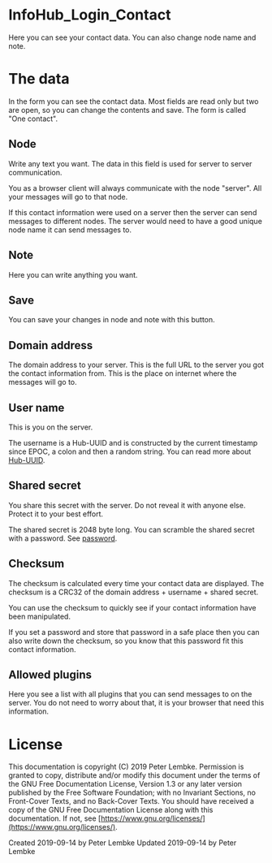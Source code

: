 # InfoHub_Login_Contact

Here you can see your contact data. You can also change node name and note.

# The data

In the form you can see the contact data. Most fields are read only but two are open, so you can change the contents and
save. The form is called "One contact".

## Node

Write any text you want. The data in this field is used for server to server communication.

You as a browser client will always communicate with the node "server". All your messages will go to that node.

If this contact information were used on a server then the server can send messages to different nodes. The server would
need to have a good unique node name it can send messages to.

## Note

Here you can write anything you want.

## Save

You can save your changes in node and note with this button.

## Domain address

The domain address to your server. This is the full URL to the server you got the contact information from. This is the
place on internet where the messages will go to.

## User name

This is you on the server.

The username is a Hub-UUID and is constructed by the current timestamp since EPOC, a colon and then a random string. You
can read more about [Hub-UUID](plugin,infohub_uuid).

## Shared secret

You share this secret with the server. Do not reveal it with anyone else. Protect it to your best effort.

The shared secret is 2048 byte long. You can scramble the shared secret with a password.
See [password](plugin,infohub_login_password).

## Checksum

The checksum is calculated every time your contact data are displayed. The checksum is a CRC32 of the domain address +
username + shared secret.

You can use the checksum to quickly see if your contact information have been manipulated.

If you set a password and store that password in a safe place then you can also write down the checksum, so you know that
this password fit this contact information.

## Allowed plugins

Here you see a list with all plugins that you can send messages to on the server. You do not need to worry about that,
it is your browser that need this information.

# License

This documentation is copyright (C) 2019 Peter Lembke. Permission is granted to copy, distribute and/or modify this
document under the terms of the GNU Free Documentation License, Version 1.3 or any later version published by the Free
Software Foundation; with no Invariant Sections, no Front-Cover Texts, and no Back-Cover Texts. You should have received
a copy of the GNU Free Documentation License along with this documentation. If not,
see [https://www.gnu.org/licenses/](https://www.gnu.org/licenses/).

Created 2019-09-14 by Peter Lembke Updated 2019-09-14 by Peter Lembke
